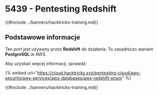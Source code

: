 # 5439 - Pentesting Redshift

{{#include ../banners/hacktricks-training.md}}

## Podstawowe informacje

Ten port jest używany przez **Redshift** do działania. To zasadniczo wariant **PostgreSQL** w AWS.

Aby uzyskać więcej informacji, sprawdź:

{% embed url="https://cloud.hacktricks.xyz/pentesting-cloud/aws-security/aws-services/aws-databases/aws-redshift-enum" %}

{{#include ../banners/hacktricks-training.md}}
